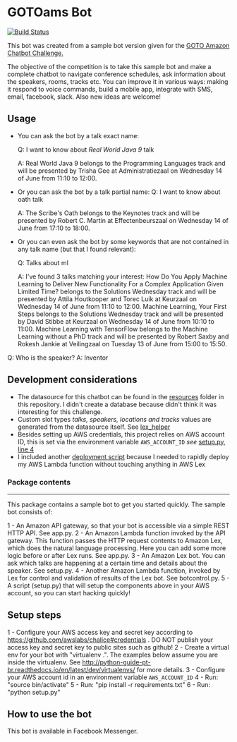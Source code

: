 # GOTOams Bot


[![Build Status][travisci-badge]][travisci-builds] 

This bot was created from a sample bot version given for the [GOTO Amazon Chatbot Challenge.][hackathon-main]


The objective of the competition is to take this sample bot and make a complete chatbot to navigate conference schedules, ask information about the speakers, rooms, tracks etc. You can improve it in various ways: making it respond to voice commands, build a mobile app, integrate with SMS, email, facebook, slack. Also new ideas are welcome!


## Usage

* You can ask the bot by a talk exact name:

    Q: I want to know about _Real World Java 9_​ talk

    A: Real World Java 9 belongs to the Programming Languages track and will be presented by Trisha Gee at Administratiezaal on Wednesday 14 of June from 11:10 to 12:00.

* Or you can ask the bot by a talk partial name:
    Q: I want to know about oath talk
    
    A: The Scribe's Oath belongs to the Keynotes track and will be presented by Robert C. Martin at Effectenbeurszaal on Wednesday 14 of June from 17:10 to 18:00.

* Or you can even ask the bot by some keywords that are not contained in any talk name (but that I found relevant):
    
    Q: Talks about ml
    
    A: I've found 3 talks matching your interest: 
    How Do You Apply Machine Learning to Deliver New Functionality For a Complex Application Given Limited Time? belongs to the Solutions Wednesday track and will be presented by Attila Houtkooper and Torec Luik at Keurzaal on Wednesday 14 of June from 11:10 to 12:00. 
    Machine Learning, Your First Steps belongs to the Solutions Wednesday track and will be presented by David Stibbe at Keurzaal on Wednesday 14 of June from 10:10 to 11:00.
    Machine Learning with TensorFlow belongs to the Machine Learning without a PhD track and will be presented by Robert Saxby and Rokesh Jankie at Veilingzaal on Tuesday 13 of June from 15:00 to 15:50.

Q: Who is the speaker?
A: Inventor



## Development considerations

* The datasource for this chatbot can be found in the [resources](resources) folder in this repository. I didn't create a database because didn't think it was interesting for this challenge.  
* Custom slot types _talks, speakers, locations and tracks_ values are generated from the datasource itself. See [lex_helper](lex_helper.py)  
* Besides setting up AWS credentials, this project relies on AWS account ID, this is set via the environment variable `AWS_ACCOUNT_ID` _see_ [setup.py, line 4](setup.py)
* I included another [deployment script](deploy.sh) because I needed to rapidly deploy my AWS Lambda function without touching anything in AWS Lex

### Package contents
----------------

This package contains a sample bot to get you started quickly. The sample bot consists of:

1 - An Amazon API gateway, so that your bot is accessible via a simple REST HTTP API. See app.py.
2 - An Amazon Lambda function invoked by the API gateway. This function passes the HTTP request contents to Amazon Lex, which does the natural language processing. Here you can add some more logic before or after Lex runs. See app.py.
3 - An Amazon Lex bot. You can ask which talks are happening at a certain time and details about the speaker. See setup.py.
4 - Another Amazon Lambda function, invoked by Lex for control and validation of results of the Lex bot. See botcontrol.py.
5 - A script (setup.py) that will setup the components above in your AWS account, so you can start hacking quickly! 

Setup steps
-----------

1 - Configure your AWS access key and secret key according to https://github.com/awslabs/chalice#credentials . DO NOT publish your access key and secret key to public sites such as github!
2 - Create a virtual env for your bot with "virtualenv .". The examples below assume you are inside the virtualenv. See http://python-guide-pt-br.readthedocs.io/en/latest/dev/virtualenvs/ for more details. 
3 - Configure your AWS account id in an environment variable `AWS_ACCOUNT_ID`
4 - Run: "source bin/activate"
5 - Run: "pip install -r requirements.txt"
6 - Run: "python setup.py"

How to use the bot
------------------

This bot is available in Facebook Messenger. 



[hackathon-main]: http://www.amazondcn.com/challenge/index.html
[travisci-badge]: https://travis-ci.com/imTachu/GOTOamsBot.svg?token=FXoqSPyhGxTJyV3aAbkJ&branch=master
[travisci-builds]: https://travis-ci.com/imTachu/GOTOamsBot

